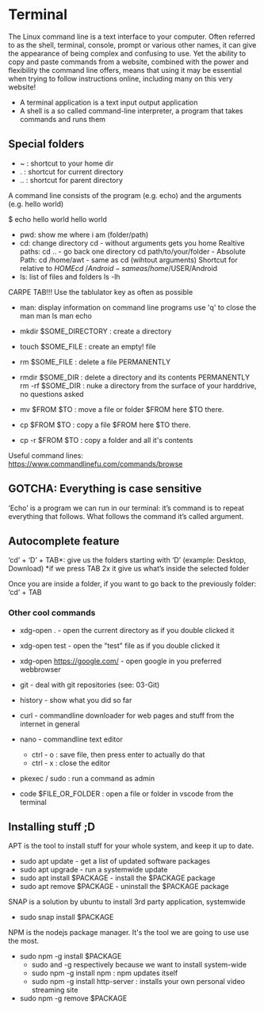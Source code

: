 # Terminal

The Linux command line is a text interface to your computer. Often referred to as the shell, terminal, console, prompt or various other names, it can give the appearance of being complex and confusing to use. Yet the ability to copy and paste commands from a website, combined with the power and flexibility the command line offers, means that using it may be essential when trying to follow instructions online, including many on this very website!

  - A terminal application is a text input output application
  - A shell is a so called command-line interpreter, a program that takes commands and runs them

## Special folders

  -  ~ : shortcut to your home dir
  -  . : shortcut for current directory
  - .. : shortcut for parent directory

A command line consists of the program (e.g. echo) and the arguments (e.g. hello world)

  $ echo hello world
  hello world

  - pwd: show me where i am (folder/path)
  - cd: change directory
      cd             - without arguments gets you home
      Realtive paths:
      cd ..          - go back one directory
      cd path/to/your/folder - 
      Absolute Path:
      cd /home/awt   - same as cd (wihtout arguments)
      Shortcut for relative to $HOME
      cd ~/Android   - same as /home/$USER/Android
  - ls: list of files and folders
      ls -lh

  CARPE TAB!!! Use the tablulator key as often as possible
  
  - man: display information on command line programs
      use 'q' to close the man
      man ls
      man echo
  
  - mkdir $SOME_DIRECTORY : create a directory
  - touch $SOME_FILE      : create an empty! file
  - rm $SOME_FILE         : delete a file PERMANENTLY
  - rmdir  $SOME_DIR      : delete a directory and its contents PERMANENTLY
    rm -rf $SOME_DIR      : nuke a directory from the surface of your harddrive, no questions asked
  - mv $FROM $TO          : move a file or folder $FROM here $TO there.
  - cp $FROM $TO          : copy a file $FROM here $TO there.
  - cp -r $FROM $TO       : copy a folder and all it's contents

  Useful command lines: https://www.commandlinefu.com/commands/browse

## GOTCHA: Everything is case sensitive

‘Echo’ is a program we can run in our terminal: it’s command is to repeat everything that follows. 
What follows the command it’s called argument.


## Autocomplete feature

‘cd’ + ‘D’ + TAB*: give us the folders starting with ‘D’ (example: Desktop, Download)
*if we press TAB 2x it give us what’s inside the selected folder

Once you are inside a folder, if you want to go back to the previously folder: ‘cd’ + TAB

### Other cool commands

 - xdg-open .    - open the current directory as if you double clicked it
 - xdg-open test - open the "test" file as if you double clicked it
 - xdg-open https://google.com/ - open google in you preferred webbrowser

 - git - deal with git repositories (see: 03-Git)

 - history - show what you did so far
 - curl    - commandline downloader for web pages and stuff from the internet in general
 - nano    - commandline text editor
   - ctrl - o : save file, then press enter to actually do that
   - ctrl - x : close the editor
  
 - pkexec / sudo : run a command as admin

 - code $FILE_OR_FOLDER : open a file or folder in vscode from the terminal

## Installing stuff ;D

APT is the tool to install stuff for your whole system, and keep it up to date.

  - sudo apt update  - get a list of updated software packages
  - sudo apt upgrade - run a systemwide update
  - sudo apt install $PACKAGE - install the $PACKAGE package
  - sudo apt remove $PACKAGE - uninstall the $PACKAGE package

SNAP is a solution by ubuntu to install 3rd party application, systemwide

  - sudo snap install $PACKAGE

NPM is the nodejs package manager. It's the tool we are going to use use the most.

  - sudo npm -g install $PACKAGE
    - sudo and -g respectively because we want to install system-wide
    - sudo npm -g install npm : npm updates itself
    - sudo npm -g install http-server : installs your own personal video streaming site
  - sudo npm -g remove $PACKAGE